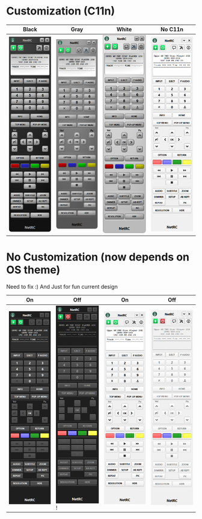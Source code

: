 # Customization (C11n)

Black | Gray | White | No C11n
------------ | ------------- | ------------- | -------------
![OPPO UDP-203 black](../w11/images/Oppo-203.png) | ![OPPO UDP-203 gray](../w11/images/theme/Oppo-203-gray.png) | ![OPPO UDP-203 white](../w11/images/theme/Oppo-203-white.png) | ![OPPO UDP-203 0](light-on.png)

# No Customization (now depends on OS theme)


Need to fix :)
And Just for fun current design


On | Off | On | Off
------------ | ------------- | ------------- | -------------
![Dark On](dark-on.png) | ![Dark Off](dark-off.png)! | ![Light On](light-on.png) | ![Light Off](light-off.png)